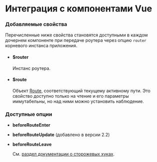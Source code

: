 # Интеграция с компонентами Vue

### Добавляемые свойства

Перечисленные ниже свойства становятся доступными в каждом дочернем компоненте при передаче роутера через опцию `router` корневого инстанса приложения.

- #### $router

  Инстанс роутера.

- #### $route

  Объект [Route](route-object.md), соответствующий текущему активному пути. Это свойство доступно только на чтение и его параметры иммутабельны, но над ними можно установить наблюдение.

### Доступные опции

- **beforeRouteEnter**
- **beforeRouteUpdate** (добавлено в версии 2.2)
- **beforeRouteLeave**

  См. [раздел документации о сторожевых хуках](../advanced/navigation-guards.md#incomponent-guards).
